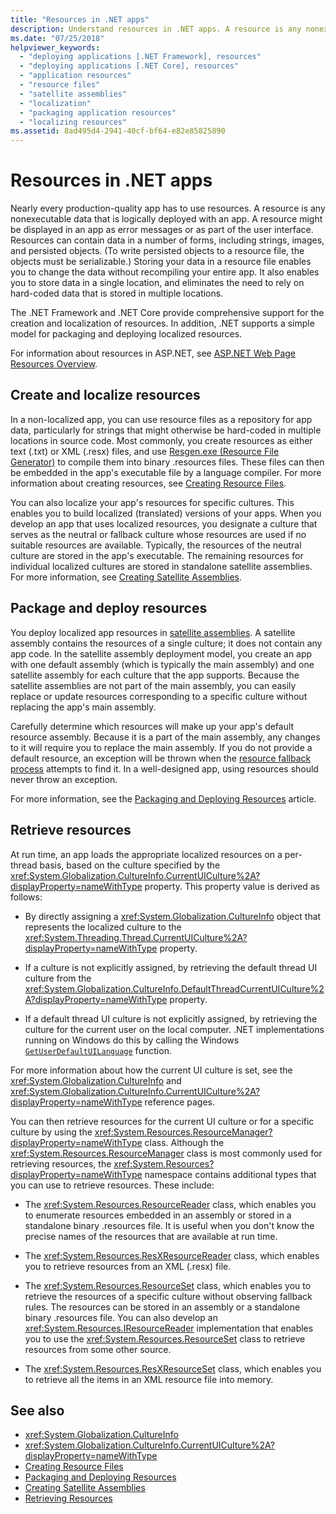 ```yaml
---
title: "Resources in .NET apps"
description: Understand resources in .NET apps. A resource is any nonexecutable data that's logically deployed with an app.
ms.date: "07/25/2018"
helpviewer_keywords:
  - "deploying applications [.NET Framework], resources"
  - "deploying applications [.NET Core], resources"
  - "application resources"
  - "resource files"
  - "satellite assemblies"
  - "localization"
  - "packaging application resources"
  - "localizing resources"
ms.assetid: 8ad495d4-2941-40cf-bf64-e82e85825890
---
```

# Resources in .NET apps

Nearly every production-quality app has to use resources. A resource is any nonexecutable data that is logically deployed with an app. A resource might be displayed in an app as error messages or as part of the user interface. Resources can contain data in a number of forms, including strings, images, and persisted objects. (To write persisted objects to a resource file, the objects must be serializable.) Storing your data in a resource file enables you to change the data without recompiling your entire app. It also enables you to store data in a single location, and eliminates the need to rely on hard-coded data that is stored in multiple locations.

The .NET Framework and .NET Core provide comprehensive support for the creation and localization of resources. In addition, .NET supports a simple model for packaging and deploying localized resources.

For information about resources in ASP.NET, see [ASP.NET Web Page Resources Overview](https://docs.microsoft.com/previous-versions/aspnet/ms227427(v=vs.100)).

## Create and localize resources

In a non-localized app, you can use resource files as a repository for app data, particularly for strings that might otherwise be hard-coded in multiple locations in source code. Most commonly, you create resources as either text (.txt) or XML (.resx) files, and use [Resgen.exe (Resource File Generator)](../tools/resgen-exe-resource-file-generator.md) to compile them into binary .resources files. These files can then be embedded in the app's executable file by a language compiler. For more information about creating resources, see [Creating Resource Files](creating-resource-files-for-desktop-apps.md).

You can also localize your app's resources for specific cultures. This enables you to build localized (translated) versions of your apps. When you develop an app that uses localized resources, you designate a culture that serves as the neutral or fallback culture whose resources are used if no suitable resources are available. Typically, the resources of the neutral culture are stored in the app's executable. The remaining resources for individual localized cultures are stored in standalone satellite assemblies. For more information, see [Creating Satellite Assemblies](creating-satellite-assemblies-for-desktop-apps.md).

## Package and deploy resources

You deploy localized app resources in [satellite assemblies](packaging-and-deploying-resources-in-desktop-apps.md). A satellite assembly contains the resources of a single culture; it does not contain any app code. In the satellite assembly deployment model, you create an app with one default assembly (which is typically the main assembly) and one satellite assembly for each culture that the app supports. Because the satellite assemblies are not part of the main assembly, you can easily replace or update resources corresponding to a specific culture without replacing the app's main assembly.

Carefully determine which resources will make up your app's default resource assembly. Because it is a part of the main assembly, any changes to it will require you to replace the main assembly. If you do not provide a default resource, an exception will be thrown when the [resource fallback process](packaging-and-deploying-resources-in-desktop-apps.md) attempts to find it. In a well-designed app, using resources should never throw an exception.

For more information, see the [Packaging and Deploying Resources](packaging-and-deploying-resources-in-desktop-apps.md) article.

## Retrieve resources

At run time, an app loads the appropriate localized resources on a per-thread basis, based on the culture specified by the <xref:System.Globalization.CultureInfo.CurrentUICulture%2A?displayProperty=nameWithType> property. This property value is derived as follows:

- By directly assigning a <xref:System.Globalization.CultureInfo> object that represents the localized culture to the <xref:System.Threading.Thread.CurrentUICulture%2A?displayProperty=nameWithType> property.

- If a culture is not explicitly assigned, by retrieving the default thread UI culture from the <xref:System.Globalization.CultureInfo.DefaultThreadCurrentUICulture%2A?displayProperty=nameWithType> property.

- If a default thread UI culture is not explicitly assigned, by retrieving the culture for the current user on the local computer. .NET implementations running on Windows do this  by calling the Windows [`GetUserDefaultUILanguage`](/windows/desktop/api/winnls/nf-winnls-getuserdefaultuilanguage) function.

For more information about how the current UI culture is set, see the <xref:System.Globalization.CultureInfo> and <xref:System.Globalization.CultureInfo.CurrentUICulture%2A?displayProperty=nameWithType> reference pages.

You can then retrieve resources for the current UI culture or for a specific culture by using the <xref:System.Resources.ResourceManager?displayProperty=nameWithType> class. Although the <xref:System.Resources.ResourceManager> class is most commonly used for retrieving resources, the <xref:System.Resources?displayProperty=nameWithType> namespace contains additional types that you can use to retrieve resources. These include:

- The <xref:System.Resources.ResourceReader> class, which enables you to enumerate resources embedded in an assembly or stored in a standalone binary .resources file. It is useful when you don't know the precise names of the resources that are available at run time.

- The <xref:System.Resources.ResXResourceReader> class, which enables you to retrieve resources from an XML (.resx) file.

- The <xref:System.Resources.ResourceSet> class, which enables you to retrieve the resources of a specific culture without observing fallback rules. The resources can be stored in an assembly or a standalone binary .resources file. You can also develop an <xref:System.Resources.IResourceReader> implementation that enables you to use the <xref:System.Resources.ResourceSet> class to retrieve resources from some other source.

- The <xref:System.Resources.ResXResourceSet> class, which enables you to retrieve all the items in an XML resource file into memory.

## See also

- <xref:System.Globalization.CultureInfo>
- <xref:System.Globalization.CultureInfo.CurrentUICulture%2A?displayProperty=nameWithType>
- [Creating Resource Files](creating-resource-files-for-desktop-apps.md)
- [Packaging and Deploying Resources](packaging-and-deploying-resources-in-desktop-apps.md)
- [Creating Satellite Assemblies](creating-satellite-assemblies-for-desktop-apps.md)
- [Retrieving Resources](retrieving-resources-in-desktop-apps.md)
